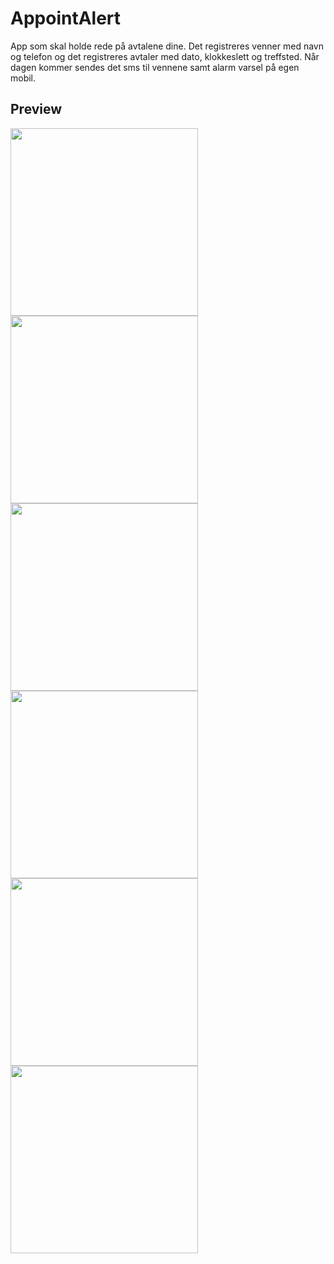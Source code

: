 # AppointAlert
App som skal holde rede på avtalene dine. Det registreres venner med navn og telefon og det registreres avtaler med dato, klokkeslett og treffsted. Når dagen kommer sendes det sms til vennene samt alarm varsel på egen mobil.

## Preview
<img src="https://github.com/3sapham/AppointAlert/blob/main/app/src/main/res/raw/bilder/Skjermbilde-1.jpg" width="300" />
<img src="https://github.com/3sapham/AppointAlert/blob/main/app/src/main/res/raw/bilder/Skjermbilde-2.jpg" width="300" />
<img src="https://github.com/3sapham/AppointAlert/blob/main/app/src/main/res/raw/bilder/Skjermbilde-3.jpg" width="300" />
<img src="https://github.com/3sapham/AppointAlert/blob/main/app/src/main/res/raw/bilder/Skjermbilde-4.jpg" width="300" />
<img src="https://github.com/3sapham/AppointAlert/blob/main/app/src/main/res/raw/bilder/Skjermbilde-5.jpg" width="300" />
<img src="https://github.com/3sapham/AppointAlert/blob/main/app/src/main/res/raw/bilder/Skjermbilde-6.jpg" width="300" />
